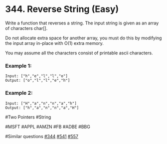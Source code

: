 # 344. Reverse String (Easy)

Write a function that reverses a string. The input string is given as an array of characters char[].

Do not allocate extra space for another array, you must do this by modifying the input array in-place with O(1) extra memory.

You may assume all the characters consist of printable ascii characters.

### Example 1:
```
Input: ["h","e","l","l","o"]
Output: ["o","l","l","e","h"]
```

### Example 2:
```
Input: ["H","a","n","n","a","h"]
Output: ["h","a","n","n","a","H"]
```

#Two Pointers #String

#MSFT #APPL #AMZN #FB #ADBE #BBG

#Similar questions [#344](../p344e/README.md) [#541](../p541e/README.md) [#557](../p577e/README.md)
